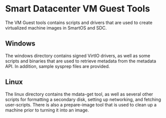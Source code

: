 # Smart Datacenter VM Guest Tools

The VM Guest tools contains scripts and drivers that are used to create
virtualized machine images in SmartOS and SDC.

## Windows

The windows directory contains signed VirtIO drivers, as well as some scripts
and binaries that are used to retrieve metadata from the metadata API. In
addition, sample sysprep files are provided. 

## Linux

The linux directory contains the mdata-get tool, as well as several other
scripts for formatting a secondary disk, setting up networking, and fetching
user-scripts. There is also a prepare-image tool that is used to clean up a
machine prior to turning it into an image.


